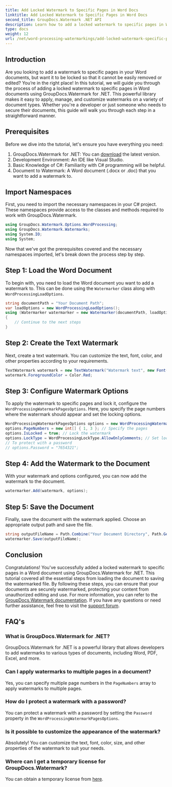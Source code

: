 ```yaml
---
title: Add Locked Watermark to Specific Pages in Word Docs
linktitle: Add Locked Watermark to Specific Pages in Word Docs
second_title: GroupDocs.Watermark .NET API
description: Learn how to add a locked watermark to specific pages in Word documents using GroupDocs.Watermark for .NET with our easy step-by-step guide.
type: docs
weight: 12
url: /net/word-processing-watermarkings/add-locked-watermark-specific-pages-word-docs/
---
```

## Introduction
Are you looking to add a watermark to specific pages in your Word documents, but want it to be locked so that it cannot be easily removed or edited? You’re in the right place! In this tutorial, we will guide you through the process of adding a locked watermark to specific pages in Word documents using GroupDocs.Watermark for .NET. This powerful library makes it easy to apply, manage, and customize watermarks on a variety of document types. Whether you're a developer or just someone who needs to secure their documents, this guide will walk you through each step in a straightforward manner.
## Prerequisites
Before we dive into the tutorial, let's ensure you have everything you need:
1. GroupDocs.Watermark for .NET: You can [download](https://releases.groupdocs.com/Watermark/net/) the latest version.
2. Development Environment: An IDE like Visual Studio.
3. Basic Knowledge of C#: Familiarity with C# programming will be helpful.
4. Document to Watermark: A Word document (.docx or .doc) that you want to add a watermark to.
## Import Namespaces
First, you need to import the necessary namespaces in your C# project. These namespaces provide access to the classes and methods required to work with GroupDocs.Watermark.
```csharp
using GroupDocs.Watermark.Options.WordProcessing;
using GroupDocs.Watermark.Watermarks;
using System.IO;
using System;
```
Now that we've got the prerequisites covered and the necessary namespaces imported, let's break down the process step by step.
## Step 1: Load the Word Document
To begin with, you need to load the Word document you want to add a watermark to. This can be done using the `Watermarker` class along with `WordProcessingLoadOptions`.
```csharp
string documentPath = "Your Document Path";
var loadOptions = new WordProcessingLoadOptions();
using (Watermarker watermarker = new Watermarker(documentPath, loadOptions))
{
    // Continue to the next steps
}
```
## Step 2: Create the Text Watermark
Next, create a text watermark. You can customize the text, font, color, and other properties according to your requirements.
```csharp
TextWatermark watermark = new TextWatermark("Watermark text", new Font("Arial", 19));
watermark.ForegroundColor = Color.Red;
```
## Step 3: Configure Watermark Options
To apply the watermark to specific pages and lock it, configure the `WordProcessingWatermarkPagesOptions`. Here, you specify the page numbers where the watermark should appear and set the locking options.
```csharp
WordProcessingWatermarkPagesOptions options = new WordProcessingWatermarkPagesOptions();
options.PageNumbers = new int[] { 1, 3 }; // Specify the pages
options.IsLocked = true; // Lock the watermark
options.LockType = WordProcessingLockType.AllowOnlyComments; // Set lock type
// To protect with a password
// options.Password = "7654321";
```
## Step 4: Add the Watermark to the Document
With your watermark and options configured, you can now add the watermark to the document.
```csharp
watermarker.Add(watermark, options);
```
## Step 5: Save the Document
Finally, save the document with the watermark applied. Choose an appropriate output path and save the file.
```csharp
string outputFileName = Path.Combine("Your Document Directory", Path.GetFileName(documentPath));
watermarker.Save(outputFileName);
```
## Conclusion
Congratulations! You've successfully added a locked watermark to specific pages in a Word document using GroupDocs.Watermark for .NET. This tutorial covered all the essential steps from loading the document to saving the watermarked file. By following these steps, you can ensure that your documents are securely watermarked, protecting your content from unauthorized editing and use.
For more information, you can refer to the [GroupDocs.Watermark documentation](https://reference.groupdocs.com/Watermark/net/). If you have any questions or need further assistance, feel free to visit the [support forum](https://forum.groupdocs.com/c/watermark/19).
## FAQ's
### What is GroupDocs.Watermark for .NET?
GroupDocs.Watermark for .NET is a powerful library that allows developers to add watermarks to various types of documents, including Word, PDF, Excel, and more.
### Can I apply watermarks to multiple pages in a document?
Yes, you can specify multiple page numbers in the `PageNumbers` array to apply watermarks to multiple pages.
### How do I protect a watermark with a password?
You can protect a watermark with a password by setting the `Password` property in the `WordProcessingWatermarkPagesOptions`.
### Is it possible to customize the appearance of the watermark?
Absolutely! You can customize the text, font, color, size, and other properties of the watermark to suit your needs.
### Where can I get a temporary license for GroupDocs.Watermark?
You can obtain a temporary license from [here](https://purchase.groupdocs.com/temporary-license/).
